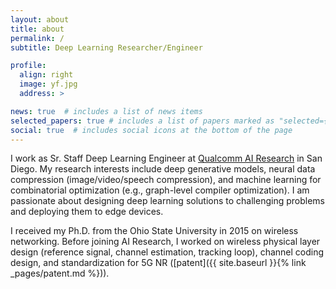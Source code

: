 ```yaml
---
layout: about
title: about
permalink: /
subtitle: Deep Learning Researcher/Engineer

profile:
  align: right
  image: yf.jpg
  address: >

news: true  # includes a list of news items
selected_papers: true # includes a list of papers marked as "selected={true}"
social: true  # includes social icons at the bottom of the page
---
```


I work as Sr. Staff Deep Learning Engineer at [Qualcomm AI Research](https://www.qualcomm.com/research/artificial-intelligence/ai-research?cmpid=fofyus221808&gclid=Cj0KCQiA0p2QBhDvARIsAACSOOM3Dpz826NbHIO_FaBcb4FDeoXz0nVAd4w5zkCrpDe2F_V2syhq07waAs3VEALw_wcB) in San Diego. My research interests include deep generative models, neural data compression (image/video/speech compression), and machine learning for combinatorial optimization (e.g., graph-level compiler optimization). I am passionate about designing deep learning solutions to challenging problems and deploying them to edge devices. 

I received my Ph.D. from the Ohio State University in 2015 on wireless networking. Before joining AI Research, I worked on wireless physical layer design (reference signal, channel estimation, tracking loop), channel coding design, and standardization for 5G NR ([patent]({{ site.baseurl }}{% link _pages/patent.md %})). 

